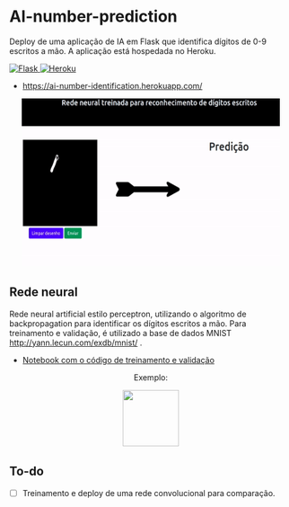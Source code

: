 # AI-number-prediction

Deploy de uma aplicação de IA em Flask que identifica dígitos de 0-9 escritos a mão. A aplicação está hospedada no Heroku.

<div>
  <a href = 'https://flask.palletsprojects.com/en/1.1.x/' target="_blank"> 
    <img alt="Flask" src="https://img.shields.io/badge/flask%20-%23000.svg?&style=for-the-badge&logo=flask&logoColor=white"/>
  </a>
  <a href = 'https://heroku.com/' target="_blank"> 
    <img alt="Heroku" src="https://img.shields.io/badge/heroku%20-%23430098.svg?&style=for-the-badge&logo=heroku&logoColor=white"/>
  </a>
<div>

- https://ai-number-identification.herokuapp.com/

<p align="center">
  <a href = 'https://ai-number-identification.herokuapp.com/' target="_blank">
  <img width="460" height="300" src="https://github.com/gomeslucasm/AI-number-prediction/blob/master/site_img.gif">
  </a>
</p>


## Rede neural

Rede neural artificial estilo perceptron, utilizando o algoritmo de backpropagation para identificar
os dígitos escritos a mão. Para treinamento e validação, é utilizado a base de dados MNIST <a> http://yann.lecun.com/exdb/mnist/ </a>.

- <a href = "https://github.com/gomeslucasm/Deep-Learning/blob/master/Exerc_Backprop_MNIST_Lucas_Gomes.ipynb" >Notebook com o código de treinamento e validação </a>


<p align="center">
  Exemplo:
</p>

<p align="center">
  <img width="100" height="100" src="https://user-images.githubusercontent.com/44169749/96166004-c7641980-0ef3-11eb-93ec-8cfa12578646.PNG">
</p>

## To-do

- [ ] Treinamento e deploy de uma rede convolucional para comparação.
